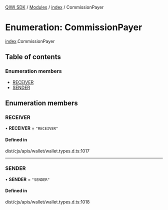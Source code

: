[QIWI SDK](../README.md) / [Modules](../modules.md) / [index](../modules/index.md) / CommissionPayer

# Enumeration: CommissionPayer

[index](../modules/index.md).CommissionPayer

## Table of contents

### Enumeration members

- [RECEIVER](index.CommissionPayer.md#receiver)
- [SENDER](index.CommissionPayer.md#sender)

## Enumeration members

### RECEIVER

• **RECEIVER** = `"RECEIVER"`

#### Defined in

dist/cjs/apis/wallet/wallet.types.d.ts:1017

___

### SENDER

• **SENDER** = `"SENDER"`

#### Defined in

dist/cjs/apis/wallet/wallet.types.d.ts:1018

